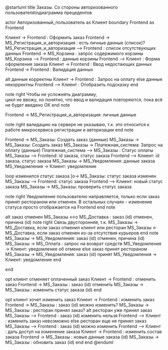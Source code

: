 @startuml
title Заказы. Со стороны авторизованного пользователя\nдиаграмма прецедентов

actor Авторизованный_пользователь as Клиент
boundary Frontend as Frontend

Клиент -> Frontend : Оформить заказ
Frontend -> MS_Регистрация_и_авторизация : есть личные данные (список)?
MS_Регистрация_и_авторизация --> Frontend : список отсутствующих данных
Frontend -> MS_Корзина : запрос содержимого корзины
MS_Корзина --> Frontend : данные корзины
Frontend --> Клиент  : Форма оформления заказа
Клиент -> Frontend : Ввод недостающих данных
Frontend -> Frontend : Валидация данных

alt данные корректны
Клиент -> Frontend : Запрос на оплату
else данные некорректны
Frontend --> Клиент : Отобразить подсказку
end

note right
Чтобы не усложнять диаграмму,  
цикл не ввожу, но понятно, что 
ввод и валидация повторяются, 
пока всё не будет введено ОК
end note

Frontend -> MS_Регистрация_и_авторизация: личные данные

note right
валидацию на сервере не 
указываю, т.к. это относится к работе 
микросервиса регистрации и авторизации
end note

Frontend -> MS_Заказы: Создать заказ (данные)
MS_Заказы -> MS_Заказы: Создать заказ
MS_Заказы -> Платежная_система: Запрос на оплату (данные)
Платежная_система --> MS_Заказы : Статус оплаты
MS_Заказы --> Frontend: id заказа, статус заказа
Frontend --> Клиент: id заказа, статус заказа
MS_Заказы -> MS_Уведомления: данные заказа
MS_Уведомления -> Клиент: уведомление

loop изменился статус заказа
[o-> MS_Заказы: статус заказа изменен
MS_Заказы --> Frontend: статус заказа
Frontend --> Клиент: новый статус заказа
MS_Заказы -> MS_Заказы: проверить статус заказа 

note right
Уведомление пользователю направляется,
только если заказ принят рестораном или 
отменен. В остальных случаях - изменение
статуса просто отображается на Frontend
end note

alt заказ отменен
MS_Заказы <->o MS_Доставка : заказ (id) отменен, причина (id)
note right
Связь двусторонняя, т.к.
MS_Заказы -> MS_Доставка, 
если заказ отменил клиент или ресторан
MS_Заказы <- MS_Доставка, 
если заказ отменен из-за отсутствия курьеров
end note
MS_Заказы -> MS_Уведомления: заказ (id) отменен, причина (id)
MS_Заказы -> MS_Оплата : запрос на возврат средств
MS_Уведомления -> Клиент: уведомление об отмене
else заказ принят рестораном
MS_Заказы -> MS_Уведомления: заказ (id) принят
MS_Уведомления -> Клиент: уведомление
end

end

opt клиент отменяет оплаченный заказ 
Клиент -> Frontend : отменить заказ
Frontend -> MS_Заказы : заказ (id) отменить
MS_Заказы -> MS_Заказы : изменить статус заказа (id)
end

opt клиент хочет изменить заказ 
Клиент -> Frontend : изменить заказ
Frontend -> MS_Заказы : заказ (id) можно изменить?
MS_Заказы -> MS_Заказы : ресторан принял заказ?
alt ресторан уже принял заказ
MS_Заказы --> Frontend : заказ (id) изменить нельзя
Frontend --> Клиент : изменить заказ невозможно
else ресторан еще не принял заказ
MS_Заказы --> Frontend : заказ (id) можно изменить 
Frontend --> Клиент : дать доступ на изменение заказа 
Клиент -> Frontend : изменить состав заказа 
Frontend -> MS_Заказы : новые данные заказа (id)
MS_Заказы -> MS_Заказы : обновить заказ (id)
end
end
@enduml